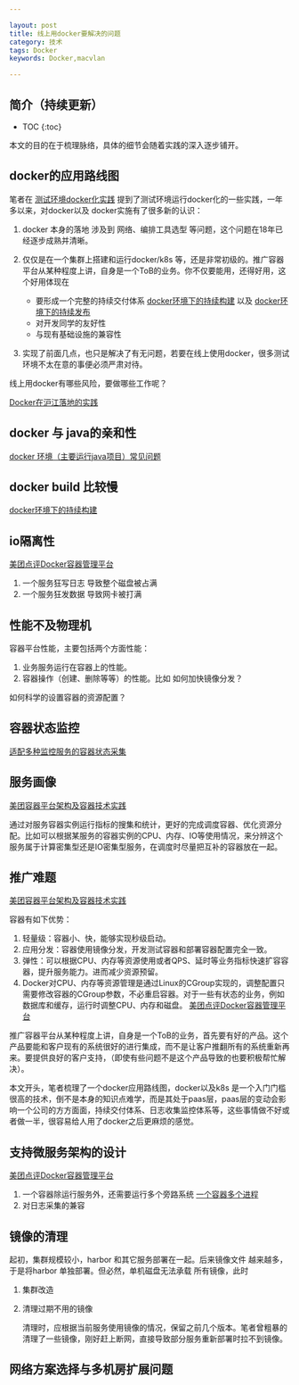 ```yaml
---

layout: post
title: 线上用docker要解决的问题
category: 技术
tags: Docker
keywords: Docker,macvlan

---
```



## 简介（持续更新）

* TOC
{:toc}

本文的目的在于梳理脉络，具体的细节会随着实践的深入逐步铺开。

## docker的应用路线图

笔者在 [测试环境docker化实践](http://qiankunli.github.io/2017/03/29/docker_test_environment_practice.html) 提到了测试环境运行docker化的一些实践，一年多以来，对docker以及 docker实施有了很多新的认识：

1. docker 本身的落地 涉及到 网络、编排工具选型 等问题，这个问题在18年已经逐步成熟并清晰。
2. 仅仅是在一个集群上搭建和运行docker/k8s 等，还是非常初级的。推广容器平台从某种程度上讲，自身是一个ToB的业务。你不仅要能用，还得好用，这个好用体现在

	* 要形成一个完整的持续交付体系 [docker环境下的持续构建](http://qiankunli.github.io/2018/11/18/ci_in_docker.html) 以及 [docker环境下的持续发布](http://qiankunli.github.io/2018/11/18/cd_in_docker.html)
	* 对开发同学的友好性 
	* 与现有基础设施的兼容性

3. 实现了前面几点，也只是解决了有无问题，若要在线上使用docker，很多测试环境不太在意的事便必须严肃对待。

线上用docker有哪些风险，要做哪些工作呢？

[Docker在沪江落地的实践](https://hujiangtech.github.io/tech/%E5%90%8E%E7%AB%AF/2017/03/21/Docker.html)


## docker 与 java的亲和性

[docker 环境（主要运行java项目）常见问题](http://qiankunli.github.io/2017/08/25/docker_debug.html)

## docker build 比较慢

[docker环境下的持续构建](http://qiankunli.github.io/2018/11/18/ci_in_docker.html) 
 
## io隔离性

[美团点评Docker容器管理平台](https://mp.weixin.qq.com/s?__biz=MjM5NjQ5MTI5OA==&mid=2651746030&idx=3&sn=f0c97665bb35aca7bc054e9d230baae7&chksm=bd12b7a38a653eb5aca4ca366abee24bad89d1bfab9031e5bf859d15f38d92d6d0755beca225&scene=21#wechat_redirect)

1. 一个服务狂写日志 导致整个磁盘被占满
2. 一个服务狂发数据 导致网卡被打满

## 性能不及物理机

容器平台性能，主要包括两个方面性能：

1. 业务服务运行在容器上的性能。
2. 容器操作（创建、删除等等）的性能。比如 如何加快镜像分发？

如何科学的设置容器的资源配置？

## 容器状态监控

[适配多种监控服务的容器状态采集](https://mp.weixin.qq.com/s?__biz=MjM5NjQ5MTI5OA==&mid=2651746030&idx=3&sn=f0c97665bb35aca7bc054e9d230baae7&chksm=bd12b7a38a653eb5aca4ca366abee24bad89d1bfab9031e5bf859d15f38d92d6d0755beca225&scene=21#wechat_redirect)

## 服务画像

[美团容器平台架构及容器技术实践](https://mp.weixin.qq.com/s?__biz=MjM5NjQ5MTI5OA==&mid=2651749434&idx=1&sn=92dcd59d05984eaa036e7fa804fccf20&chksm=bd12a5778a652c61f4a181c1967dbcf120dd16a47f63a5779fbf931b476e6e712e02d7c7e3a3&mpshare=1&scene=23&srcid=11183r23mQDITxo9cBDHbWKR%23rd)

通过对服务容器实例运行指标的搜集和统计，更好的完成调度容器、优化资源分配。比如可以根据某服务的容器实例的CPU、内存、IO等使用情况，来分辨这个服务属于计算密集型还是IO密集型服务，在调度时尽量把互补的容器放在一起。

## 推广难题


[美团容器平台架构及容器技术实践](https://mp.weixin.qq.com/s?__biz=MjM5NjQ5MTI5OA==&mid=2651749434&idx=1&sn=92dcd59d05984eaa036e7fa804fccf20&chksm=bd12a5778a652c61f4a181c1967dbcf120dd16a47f63a5779fbf931b476e6e712e02d7c7e3a3&mpshare=1&scene=23&srcid=11183r23mQDITxo9cBDHbWKR%23rd)

容器有如下优势：

1. 轻量级：容器小、快，能够实现秒级启动。
2. 应用分发：容器使用镜像分发，开发测试容器和部署容器配置完全一致。
3. 弹性：可以根据CPU、内存等资源使用或者QPS、延时等业务指标快速扩容容器，提升服务能力。进而减少资源预留。
4. Docker对CPU、内存等资源管理是通过Linux的CGroup实现的，调整配置只需要修改容器的CGroup参数，不必重启容器。对于一些有状态的业务，例如数据库和缓存，运行时调整CPU、内存和磁盘。 [美团点评Docker容器管理平台](https://mp.weixin.qq.com/s?__biz=MjM5NjQ5MTI5OA==&mid=2651746030&idx=3&sn=f0c97665bb35aca7bc054e9d230baae7&chksm=bd12b7a38a653eb5aca4ca366abee24bad89d1bfab9031e5bf859d15f38d92d6d0755beca225&scene=21#wechat_redirect)


推广容器平台从某种程度上讲，自身是一个ToB的业务，首先要有好的产品。这个产品要能和客户现有的系统很好的进行集成，而不是让客户推翻所有的系统重新再来。要提供良好的客户支持，（即使有些问题不是这个产品导致的也要积极帮忙解决）。

本文开头，笔者梳理了一个docker应用路线图，docker以及k8s 是一个入门门槛很高的技术，倒不是本身的知识点难学，而是其处于paas层，paas层的变动会影响一个公司的方方面面，持续交付体系、日志收集监控体系等，这些事情做不好或者做一半，很容易给人用了docker之后更麻烦的感觉。


## 支持微服务架构的设计

[美团点评Docker容器管理平台](https://mp.weixin.qq.com/s?__biz=MjM5NjQ5MTI5OA==&mid=2651746030&idx=3&sn=f0c97665bb35aca7bc054e9d230baae7&chksm=bd12b7a38a653eb5aca4ca366abee24bad89d1bfab9031e5bf859d15f38d92d6d0755beca225&scene=21#wechat_redirect)


1. 一个容器除运行服务外，还需要运行多个旁路系统 [一个容器多个进程](http://qiankunli.github.io/2018/11/06/multi_process_per_container.html)
2. 对日志采集的兼容


## 镜像的清理

起初，集群规模较小，harbor 和其它服务部署在一起。后来镜像文件 越来越多，于是将harbor 单独部署。但必然，单机磁盘无法承载 所有镜像，此时

1. 集群改造
2. 清理过期不用的镜像

	清理时，应根据当前服务使用镜像的情况，保留之前几个版本。笔者曾粗暴的清理了一些镜像，刚好赶上断网，直接导致部分服务重新部署时拉不到镜像。

## 网络方案选择与多机房扩展问题


